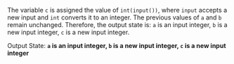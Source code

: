The variable `c` is assigned the value of `int(input())`, where `input` accepts a new input and `int` converts it to an integer. The previous values of `a` and `b` remain unchanged. Therefore, the output state is: `a` is an input integer, `b` is a new input integer, `c` is a new input integer.

Output State: **`a` is an input integer, `b` is a new input integer, `c` is a new input integer**